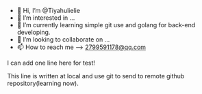 - 👋 Hi, I’m @Tiyahulielie
- 👀 I’m interested in ...
- 🌱 I’m currently learning simple git use and golang for back-end developing.
- 💞️ I’m looking to collaborate on ...
- 📫 How to reach me --> 2799591178@qq.com

<!---
Tiyahulielie/Tiyahulielie is a ✨ special ✨ repository because its `README.md` (this file) appears on your GitHub profile.
You can click the Preview link to take a look at your changes.
--->

I can add one line here for test!

This line is written at local and use git to send to remote github repository(learning now).